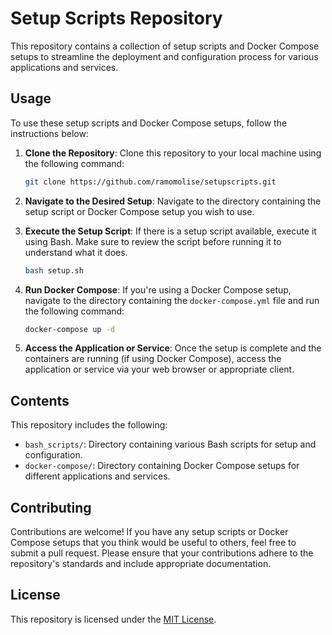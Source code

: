 # Setup Scripts Repository

This repository contains a collection of setup scripts and Docker Compose setups to streamline the deployment and configuration process for various applications and services.

## Usage

To use these setup scripts and Docker Compose setups, follow the instructions below:

1. **Clone the Repository**: Clone this repository to your local machine using the following command:
    ```bash
    git clone https://github.com/ramomolise/setupscripts.git
    ```

2. **Navigate to the Desired Setup**: Navigate to the directory containing the setup script or Docker Compose setup you wish to use.

3. **Execute the Setup Script**: If there is a setup script available, execute it using Bash. Make sure to review the script before running it to understand what it does.
    ```bash
    bash setup.sh
    ```

4. **Run Docker Compose**: If you're using a Docker Compose setup, navigate to the directory containing the `docker-compose.yml` file and run the following command:
    ```bash
    docker-compose up -d
    ```

5. **Access the Application or Service**: Once the setup is complete and the containers are running (if using Docker Compose), access the application or service via your web browser or appropriate client.

## Contents

This repository includes the following:

- `bash_scripts/`: Directory containing various Bash scripts for setup and configuration.
- `docker-compose/`: Directory containing Docker Compose setups for different applications and services.

## Contributing

Contributions are welcome! If you have any setup scripts or Docker Compose setups that you think would be useful to others, feel free to submit a pull request. Please ensure that your contributions adhere to the repository's standards and include appropriate documentation.

## License

This repository is licensed under the [MIT License](LICENSE).
